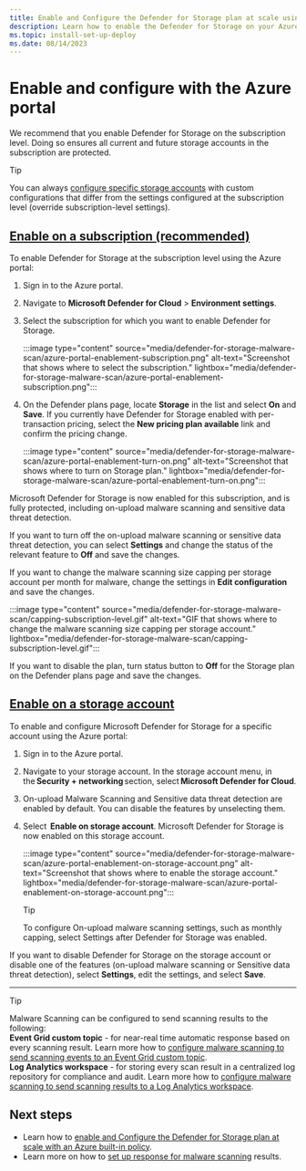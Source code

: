 ```yaml
---
title: Enable and Configure the Defender for Storage plan at scale using the Azure portal
description: Learn how to enable the Defender for Storage on your Azure subscription for Microsoft Defender for Cloud using the Azure portal.
ms.topic: install-set-up-deploy
ms.date: 08/14/2023
---
```


# Enable and configure with the Azure portal

We recommend that you enable Defender for Storage on the subscription level. Doing so ensures all current and future storage accounts in the subscription are protected.

> [!TIP]
> You can always [configure specific storage accounts](/azure/storage/common/azure-defender-storage-configure?toc=%2Fazure%2Fdefender-for-cloud%2Ftoc.json&tabs=enable-subscription#override-defender-for-storage-subscription-level-settings) with custom configurations that differ from the settings configured at the subscription level (override subscription-level settings).

## [Enable on a subscription (recommended)](#tab/enable-subscription/)

To enable Defender for Storage at the subscription level using the Azure portal:

1. Sign in to the Azure portal.
1. Navigate to **Microsoft Defender for Cloud** > **Environment settings**.
1. Select the subscription for which you want to enable Defender for Storage.

    :::image type="content" source="media/defender-for-storage-malware-scan/azure-portal-enablement-subscription.png" alt-text="Screenshot that shows where to select the subscription." lightbox="media/defender-for-storage-malware-scan/azure-portal-enablement-subscription.png":::

1. On the Defender plans page, locate **Storage** in the list and select **On** and **Save**. If you currently have Defender for Storage enabled with per-transaction pricing, select the **New pricing plan available** link and confirm the pricing change.

    :::image type="content" source="media/defender-for-storage-malware-scan/azure-portal-enablement-turn-on.png" alt-text="Screenshot that shows where to turn on Storage plan." lightbox="media/defender-for-storage-malware-scan/azure-portal-enablement-turn-on.png":::

Microsoft Defender for Storage is now enabled for this subscription, and is fully protected, including on-upload malware scanning and sensitive data threat detection.

If you want to turn off the on-upload malware scanning or sensitive data threat detection, you can select **Settings** and change the status of the relevant feature to **Off** and save the changes.

If you want to change the malware scanning size capping per storage account per month for malware, change the settings in **Edit configuration** and save the changes.

:::image type="content" source="media/defender-for-storage-malware-scan/capping-subscription-level.gif" alt-text="GIF that shows where to change the malware scanning size capping per storage account." lightbox="media/defender-for-storage-malware-scan/capping-subscription-level.gif":::

If you want to disable the plan, turn status button to **Off** for the Storage plan on the Defender plans page and save the changes.

## [Enable on a storage account](#tab/enable-storage-account/)

To enable and configure Microsoft Defender for Storage for a specific account using the Azure portal:

1. Sign in to the Azure portal.
1. Navigate to your storage account.
In the storage account menu, in the **Security + networking** section, select **Microsoft Defender for Cloud**.
1. On-upload Malware Scanning and Sensitive data threat detection are enabled by default. You can disable the features by unselecting them.
1. Select  **Enable on storage account**. Microsoft Defender for Storage is now enabled on this storage account.

    :::image type="content" source="media/defender-for-storage-malware-scan/azure-portal-enablement-on-storage-account.png" alt-text="Screenshot that shows where to enable the storage account." lightbox="media/defender-for-storage-malware-scan/azure-portal-enablement-on-storage-account.png":::

    > [!TIP]
    > To configure On-upload malware scanning settings, such as monthly capping, select Settings after Defender for Storage was enabled.

If you want to disable Defender for Storage on the storage account or disable one of the features (on-upload malware scanning or Sensitive data threat detection), select **Settings**, edit the settings, and select **Save**.

---

> [!TIP]
> Malware Scanning can be configured to send scanning results to the following: <br>  **Event Grid custom topic** - for near-real time automatic response based on every scanning result. Learn more how to [configure malware scanning to send scanning events to an Event Grid custom topic](/azure/storage/common/azure-defender-storage-configure?toc=%2Fazure%2Fdefender-for-cloud%2Ftoc.json&tabs=enable-storage-account#setting-up-event-grid-for-malware-scanning). <br> **Log Analytics workspace** - for storing every scan result in a centralized log repository for compliance and audit. Learn more how to [configure malware scanning to send scanning results to a Log Analytics workspace](/azure/storage/common/azure-defender-storage-configure?toc=%2Fazure%2Fdefender-for-cloud%2Ftoc.json&tabs=enable-storage-account#setting-up-logging-for-malware-scanning).

## Next steps

- Learn how to [enable and Configure the Defender for Storage plan at scale with an Azure built-in policy](defender-for-storage-policy-enablement.md).
- Learn more on how to [set up response for malware scanning](defender-for-storage-configure-malware-scan.md) results.